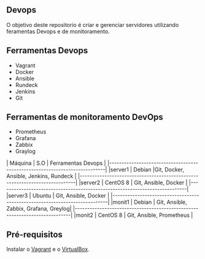 ## Devops

O objetivo deste repositorio é criar e gerenciar servidores utilizando feramentas Devops e de monitoramento.

## Ferramentas Devops

- Vagrant
- Docker
- Ansible
- Rundeck
- Jenkins
- Git

## Ferramentas de monitoramento DevOps

- Prometheus
- Grafana
- Zabbix
- Graylog

| Máquina             |      S.O     |        Ferramentas Devops             |
|----------------------------------------------------------------------------|
|server1              |    Debian    |Git, Docker, Ansible, Jenkins, Rundeck |
|----------------------------------------------------------------------------|
|server2              |    CentOS 8  | Git, Ansible, Docker                  |
|----------------------------------------------------------------------------|
|server3              |    Ubuntu    | Git, Ansible, Docker                  |
|----------------------------------------------------------------------------|
|monit1               |    Debian    | Git, Ansible, Zabbix, Grafana, Greylog|
|----------------------------------------------------------------------------|
|monit2               |    CentOS  8 | Git, Ansible, Prometheus              |                  

## Pré-requisitos

Instalar o [Vagrant](https://www.vagrantup.com/) e o [VirtualBox](https://www.virtualbox.org/).



